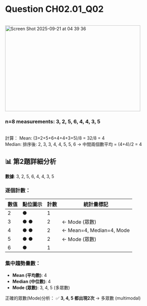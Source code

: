 # Question CH02.01_Q02
<br/>
<img width="438" height="278" alt="Screen Shot 2025-09-21 at 04 39 36" src="https://github.com/user-attachments/assets/366086eb-9138-42cc-a947-2a5280351913" />
<br/>

### n=8 measurements: 3, 2, 5, 6, 4, 4, 3, 5
<br/>
計算：
Mean: (3+2+5+6+4+4+3+5)/8 = 32/8 = 4 <br/>
Median: 排序後: 2, 3, 3, 4, 4, 5, 5, 6 → 中間兩個數平均 = (4+4)/2 = 4 <br/>


## 📊 第2題詳細分析

**數據**: 3, 2, 5, 6, 4, 4, 3, 5

### 逐個計數：
| 數值 | 點位圖示 | 計數 | 統計量標記          |
|------|----------|------|---------------------|
| 2    | ●        | 1    |                     |
| 3    | ● ●      | 2    | ← Mode (眾數)       |
| 4    | ● ●      | 2    | ← Mean=4, Median=4, Mode |
| 5    | ● ●      | 2    | ← Mode (眾數)       |
| 6    | ●        | 1    |                     |

### 集中趨勢量數：
- **Mean (平均數)**: 4
- **Median (中位數)**: 4  
- **Mode (眾數)**: 3, 4, 5 (多眾數)

正確的眾數(Mode)分析：
✅ **3, 4, 5 都出現2次** → 多眾數 (multimodal)


